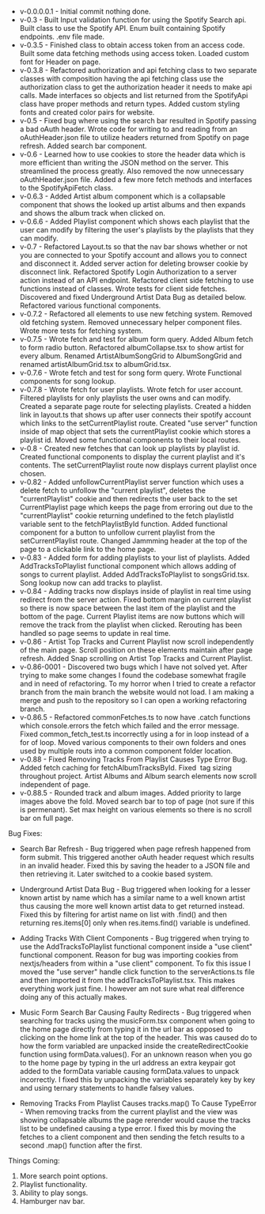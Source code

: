 - v-0.0.0.0.1 - Initial commit nothing done.
- v-0.3 - Built Input validation function for using the Spotify Search api. Built class to use the Spotify API. Enum built containing Spotify endpoints. .env file made.
- v-0.3.5 - Finished class to obtain access token from an access code. Built some data fetching methods using access token. Loaded custom font for Header on page. 
- v-0.3.8 - Refactored authorization and api fetching class to two separate classes with composition having the api fetching class use the authorization class to get the authorization header it needs to make api calls. Made interfaces so objects and list returned from the SpotifyApi class have proper methods and return types. Added custom styling fonts and created color pairs for website. 
- v-0.5 - Fixed bug where using the search bar resulted in Spotify passing a bad oAuth header. Wrote code for writing to and reading from an oAuthHeader.json file to utilize headers returned from Spotify on page refresh. Added search bar component. 
- v-0.6 - Learned how to use cookies to store the header data which is more efficient than writing the JSON method on the server. This streamlined the process greatly. Also removed the now unnecessary oAuthHeader.json file. Added a few more fetch methods and interfaces to the SpotifyApiFetch class.
- v-0.6.3 - Added Artist album component which is a collapsable component that shows the looked up artist albums and then expands and shows the album track when clicked on.
- v-0.6.6 - Added Playlist component which shows each playlist that the user can modify by filtering the user's playlists by the playlists that they can modify. 
- v-0.7 - Refactored Layout.ts so that the nav bar shows whether or not you are connected to your Spotify account and allows you to connect and disconnect it. Added server action for deleting browser cookie by disconnect link. Refactored Spotify Login Authorization to a server action instead of an API endpoint. Refactored client side fetching to use functions instead of classes. Wrote tests for client side fetches. Discovered and fixed Underground Artist Data Bug as detailed below.  Refactored various functional components.
- v-0.7.2 - Refactored all elements to use new fetching system. Removed old fetching system. Removed unnecessary helper component files. Wrote more tests for fetching system.
- v-0.7.5 - Wrote fetch and test for album form query. Added Album fetch to form radio button. Refactored albumCollapse.tsx to show artist for every album. Renamed ArtistAlbumSongGrid to AlbumSongGrid and renamed artistAlbumGrid.tsx to albumGrid.tsx. 
- v-0.7.6 - Wrote fetch and test for song form query. Wrote Functional components for song lookup.
- v-0.7.8 - Wrote fetch for user playlists. Wrote fetch for user account. Filtered playlists for only playlists the user owns and can modify. Created a separate page route for selecting playlists. Created a hidden link in layout.ts that shows up after user connects their spotify account which links to the setCurrentPlaylist route. Created "use server" function inside of map object that sets the currentPlaylist cookie which stores a playlist id. Moved some functional components to their local routes.
- v-0.8 - Created new fetches that can look up playlists by playlist id. Created functional components to display the current playlist and it's contents. The setCurrentPlaylist route now displays current playlist once chosen. 
- v-0.82 - Added unfollowCurrentPlaylist server function which uses a delete fetch to unfollow the "current playlist", deletes the "currentPlaylist" cookie and then redirects the user back to the set CurrentPlaylist page which keeps the page from erroring out due to the "currentPlaylist" cookie returning undefined to the fetch playlistId variable sent to the fetchPlaylistById function. Added functional component for a button to unfollow current playlist from the setCurrentPlaylist route. Changed Jammming header at the top of the page to a clickable link to the home page.
- v-0.83 - Added form for adding playlists to your list of playlists. Added AddTracksToPlaylist functional component which allows adding of songs to current playlist. Added AddTracksToPlaylist to songsGrid.tsx. Song lookup now can add tracks to playlist. 
- v-0.84 - Adding tracks now displays inside of playlist in real time using redirect from the server action. Fixed bottom margin on current playlist so there is now space between the last item of the playlist and the bottom of the page. Current Playlist items are now buttons which will remove the track from the playlist when clicked. Rerouting has been handled so page seems to update in real time.
- v-0.86 - Artist Top Tracks and Current Playlist now scroll independently of the main page. Scroll position on these elements maintain after page refresh. Added Snap scrolling on Artist Top Tracks and Current Playlist.
- v-0.86-0001 - Discovered two bugs which I have not solved yet. After trying to make some changes I found the codebase somewhat fragile and in need of refactoring. To my horror when I tried to create a refactor branch from the main branch the website would not load. I am making a merge and push to the repository so I can open a working refactoring branch.
- v-0.86.5 - Refactored commonFetches.ts to now have .catch functions which console.errors the fetch which failed and the error message. Fixed common_fetch_test.ts incorrectly using a for in loop instead of a for of loop. Moved various components to their own folders and ones used by multiple routs into a common component folder location.
- v-0.88 - Fixed Removing Tracks From Playlist Causes Type Error Bug. Added fetch caching for fetchAlbumTracksById. Fixed <Image> tag sizing throughout project. Artist Albums and Album search elements now scroll independent of page.
- v-0.88.5 - Rounded track and album images. Added priority to large images above the fold. Moved search bar to top of page (not sure if this is permenant). Set max height on various elements so there is no scroll bar on full page.

Bug Fixes:
- Search Bar Refresh - Bug triggered when page refresh happened from form submit. This triggered another oAuth header request which results in an invalid header. Fixed this by saving the header to a JSON file and then retrieving it. Later switched to a cookie based system.

- Underground Artist Data Bug - Bug triggered when looking for a lesser known artist by name which has a similar name to a well known artist thus causing the more well known artist data to get returned instead. Fixed this by filtering for artist name on list with .find() and then returning res.items[0] only when res.items.find() variable is undefined.

- Adding Tracks With Client Components - Bug triggered when trying to use the AddTracksToPlaylist functional component inside a "use client" functional component. Reason for bug was importing cookies from nextjs/headers from within a "use client" component. To fix this issue I moved the "use server" handle click function to the serverActions.ts file and then imported it from the addTracksToPlaylist.tsx. This makes everything work just fine. I however am not sure what real difference doing any of this actually makes.

- Music Form Search Bar Causing Faulty Redirects - Bug triggered when searching for tracks using the musicForm.tsx component when going to the home page directly from typing it in the url bar as opposed to clicking on the home link at the top of the header. This was caused do to how the form variabled are unpacked inside the createRedirectCookie function using formData.values(). For an unknown reason when you go to the home page by typing in the url address an extra keypair got added to the formData variable causing formData.values to unpack incorrectly. I fixed this by unpacking the variables separately key by key and using ternary statements to handle falsey values.

- Removing Tracks From Playlist Causes tracks.map() To Cause TypeError - When removing tracks from the current playlist and the view was showing collapsable albums the page rerender would cause the tracks list to be undefined causing a type error. I fixed this by moving the fetches to a client component and then sending the fetch results to a second .map() function after the first.

Things Coming:
1. More search point options.
2. Playlist functionality.
3. Ability to play songs.
4. Hamburger nav bar.
